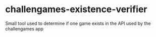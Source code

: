 # challengames-existence-verifier
Small tool used to determine if one game exists in the API used by the challengames app
